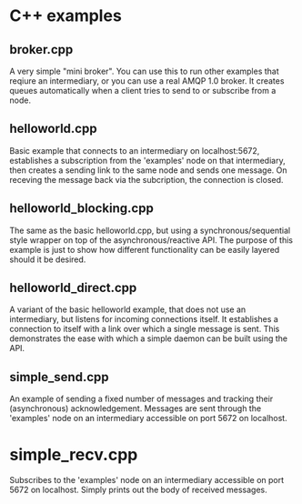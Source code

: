 # C++ examples

## broker.cpp

A very simple "mini broker". You can use this to run other examples that reqiure
an intermediary, or you can use a real AMQP 1.0 broker. It creates queues
automatically when a client tries to send to or subscribe from a node.

## helloworld.cpp

Basic example that connects to an intermediary on localhost:5672,
establishes a subscription from the 'examples' node on that
intermediary, then creates a sending link to the same node and sends
one message. On receving the message back via the subcription, the
connection is closed.

## helloworld_blocking.cpp

The same as the basic helloworld.cpp, but using a
synchronous/sequential style wrapper on top of the
asynchronous/reactive API. The purpose of this example is just to show
how different functionality can be easily layered should it be
desired.

## helloworld_direct.cpp

A variant of the basic helloworld example, that does not use an
intermediary, but listens for incoming connections itself. It
establishes a connection to itself with a link over which a single
message is sent. This demonstrates the ease with which a simple daemon
can be built using the API.

## simple_send.cpp

An example of sending a fixed number of messages and tracking their
(asynchronous) acknowledgement. Messages are sent through the 'examples' node on
an intermediary accessible on port 5672 on localhost.

# simple_recv.cpp

Subscribes to the 'examples' node on an intermediary accessible on port 5672 on
localhost. Simply prints out the body of received messages.
